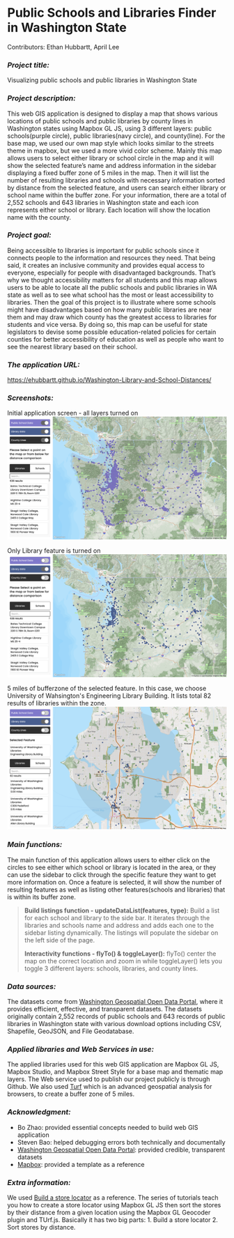 # Public Schools and Libraries Finder in Washington State
Contributors: Ethan Hubbartt, April Lee

### *Project title:*
Visualizing public schools and public libraries in Washington State

### *Project description:*
This web GIS application is designed to display a map that shows various locations of public schools and public libraries by county lines in Washington states using Mapbox GL JS, using 3 different layers: public schools(purple circle), public libraries(navy circle), and county(line). For the base map, we used our own map style which looks similar to the streets theme in mapbox, but we used a more vivid color scheme. Mainly this map allows users to select either library or school circle in the map and it will show the selected feature’s name and address information in the sidebar displaying a fixed buffer zone of 5 miles in the map. Then it will list the number of resulting libraries and schools with necessary information sorted by distance from the selected feature, and users can search either library or school name within the buffer zone. For your information, there are a total of 2,552 schools and 643 libraries in Washington state and each icon represents either school or library. Each location will show the location name with the county.

### *Project goal:*
Being accessible to libraries is important for public schools since it connects people to the information and resources they need. That being said, it creates an inclusive community and provides equal access to everyone, especially for people with disadvantaged backgrounds. That’s why we thought accessibility matters for all students and this map allows users to be able to locate all the public schools and public libraries in WA state as well as to see what school has the most or least accessibility to libraries. Then the goal of this project is to illustrate where some schools might have disadvantages based on how many public libraries are near them and may draw which county has the greatest access to libraries for students and vice versa. By doing so, this map can be useful for state legislators to devise some possible education-related policies for certain counties for better accessibility of education as well as people who want to see the nearest library based on their school. 

### *The application URL:*
https://ehubbartt.github.io/Washington-Library-and-School-Distances/

### *Screenshots:*
Initial application screen - all layers turned on
![](assets/img/initial.png)

Only Library feature is turned on
![](assets/img/library.png)

5 miles of bufferzone of the selected feature.
In this case, we choose University of Wahsington's Engineering Library Building.
It lists total 82 results of libraries within the zone.
![](assets/img/buffer.png)

### *Main functions:*
The main function of this application allows users to either click on the circles to see either which school or library is located in the area, or they can use the sidebar to click through the specific feature they want to get more information on. Once a feature is selected, it will show the number of resulting features as well as listing other features(schools and libraries) that is within its buffer zone.

> **Build listings function  - updateDataList(features, type):** Build a list for each school and library to the side bar. It iterates through the libraries and schools name and address and adds each one to the sidebar listing dynamically. The listings will populate the sidebar on the left side of the page.
>
> **Interactivity functions - flyTo() & toggleLayer():** flyTo() center the map on the correct location and zoom in while toggleLayer() lets you toggle 3 different layers: schools, libraries, and county lines.
>

### *Data sources:*
The datasets come from [Washington Geospatial Open Data Portal](https://geo.wa.gov/), where it provides efficient, effective, and transparent datasets.
The datasets originally contain 2,552 records of public schools and 643 records of public libraries in Washington state with various download options including CSV, Shapefile, GeoJSON, and File Geodatabase.

### *Applied libraries and Web Services in use:*
The applied libraries used for this web GIS application are Mapbox GL JS, Mapbox Studio, and Mapbox Street Style for a base map and thematic map layers. The Web service used to publish our project publicly is through Github. We also used [Turf](https://turfjs.org) which is an advanced geospatial analysis for browsers, to create a buffer zone of 5 miles. 

### *Acknowledgment:*
- Bo Zhao: provided essential concepts needed to build web GIS application
- Steven Bao: helped debugging errors both technically and documentally
- [Washington Geospatial Open Data Portal](https://geo.wa.gov/): provided credible, transparent datasets
- [Mapbox](https://docs.mapbox.com/): provided a template as a reference

### *Extra information:*
We used [Build a store locator](https://docs.mapbox.com/help/tutorials/building-a-store-locator/#finished-product) as a reference. The series of tutorials teach you how to create a store locator using Mapbox GL JS then sort the stores by their distance from a given location using the Mapbox GL Geocoder plugin and TUrf.js. Basically it has two big parts: 1. Build a store locator 2. Sort stores by distance.
